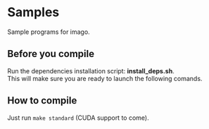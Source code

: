 # Samples
Sample programs for imago.

## Before you compile
Run the dependencies installation script: **install_deps.sh**.<br/>
This will make sure you are ready to launch the following comands.

## How to compile
Just run `make standard` (CUDA support to come).